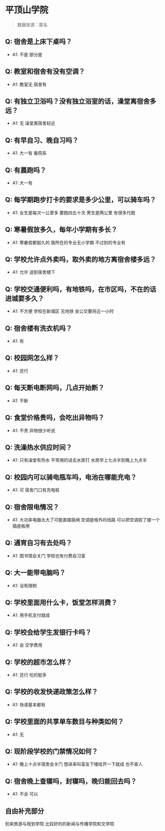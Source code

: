 # 平顶山学院

> 数据来源：匿名

## Q: 宿舍是上床下桌吗？

- A1: 不是  部分是

## Q: 教室和宿舍有没有空调？

- A1: 教室无  宿舍有

## Q: 有独立卫浴吗？没有独立浴室的话，澡堂离宿舍多远？

- A1: 无  澡堂离宿舍较近

## Q: 有早自习、晚自习吗？

- A1: 大一有  看院系

## Q: 有晨跑吗？

- A1: 大一有

## Q: 每学期跑步打卡的要求是多少公里，可以骑车吗？

- A1: 女生是每次一公里多  要跑四五十次  男生是两公里  有很多代跑

## Q: 寒暑假放多久，每年小学期有多长？

- A1: 寒暑假都挺久的  我所在的专业无小学期  不过别的专业有

## Q: 学校允许点外卖吗，取外卖的地方离宿舍楼多远？

- A1: 允许  送到宿舍楼下

## Q: 学校交通便利吗，有地铁吗，在市区吗，不在的话进城要多久？

- A1: 不方便 学校在新城区  无地铁  坐公交要将近一小时

## Q: 宿舍楼有洗衣机吗？

- A1: 有

## Q: 校园网怎么样？

- A1: 还行

## Q: 每天断电断网吗，几点开始断？

- A1: 不断

## Q: 食堂价格贵吗，会吃出异物吗？

- A1: 不贵  异物很少听说

## Q: 洗澡热水供应时间？

- A1: 只有澡堂有热水  平常用的话去水房打  水房早上七点半到晚上九点半

## Q: 校园内可以骑电瓶车吗，电池在哪能充电？

- A1: 可  宿舍门口有充电桩

## Q: 宿舍限电情况？

- A1: 大功率电器太大了可能直接跳闸  空调是格外的线路  可以把空调拔了接一个插座板用

## Q: 通宵自习有去处吗？

- A1: 图书馆会关门  学校也有付费自习室

## Q: 大一能带电脑吗？

- A1: 没有限制

## Q: 学校里面用什么卡，饭堂怎样消费？

- A1: 用手机支付就成

## Q: 学校会给学生发银行卡吗？

- A1: 会  交学费用

## Q: 学校的超市怎么样？

- A1: 还行  吃的挺多

## Q: 学校的收发快递政策怎么样？

- A1: 快递基本都有

## Q: 学校里面的共享单车数目与种类如何？

- A1: 无

## Q: 现阶段学校的门禁情况如何？

- A1: 晚上十点半宿舍会关门  想进来叫室友下楼给开一下就成  也不查人

## Q: 宿舍晚上查寝吗，封寝吗，晚归能回去吗？

- A1: 不会  可以

## 自由补充部分

别来旅游与规划学院  比较好的的新闻与传播学院和文学院